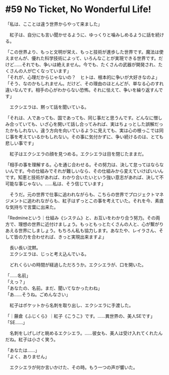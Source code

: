 # #59 No Ticket, No Wonderful Life!
「私は、こことは違う世界からやって来ました」

　紅子は、自分にも言い聞かせるように、ゆっくりと噛みしめるように話を続ける。

「この世界より、もっと文明が栄え、もっと技術が進歩した世界です。魔法は使えませんが、優れた科学技術によって、いろんなことが実現できる世界です。だけど……それでも、争いは絶えません。今でも、たくさんの武器が開発され、たくさんの人が亡くなっています」  
「それが、心理だからじゃないの？　ヒトは、根本的に争いが大好きなのよ」  
「そう、なのかもしれません。だけど、その理由のほとんどが、単なる心のすれ違いなんです。相手の心がわからない恐怖。それに怯えて、争いを繰り返すんです」

　エクシエラは、黙って話を聞いている。

「それは、人であっても、国であっても、同じ事だと思うんです。どんなに憎しみ合っていても、いざ心を開いて話し合ってみれば、実はちょっとした誤解だったかもしれない。違う方向を向いているように見えても、実は心の根っこでは同じ事を考えているかもしれない。その事に気付かずに、争い続けるのは、とても悲しい事です」

　紅子はエクシエラの顔を見つめる。エクシエラは目を閉じたままだ。

「相手の事を理解する。心を通じ合わせる。その努力は、決して怠ってはならないんです。今の仕組みでそれが難しいなら、その仕組みから変えていけばいいんです。知恵と技術があれば、わかり合いたいという強い意志があれば、決して不可能な事じゃない。……私は、そう信じています」

　そうだ。元の世界で仕事に追われながらも、こちらの世界でプロジェクトマネジメントに追われながらも、紅子はずっとこの事を考えていた。それを今、素直な気持ちで言葉に出来た。

「Redmineという｜仕組み《システム》と、お互いをわかり合う努力。その両方で、理想の世界に近付けましょう。もっともっとたくさんの人と、心が繋がりあえる世界にしましょう。もちろん私も協力します。あなたや、レイラさん、そして皆の力を合わせれば、きっと実現出来ますよ」

　長い長い沈黙。  
　エクシエラは、じっと考え込んでいる。

　どれくらいの時間が経過しただろうか。エクシエラが、口を開いた。

「……名前」  
「えっ？」  
「あなたの、名前。まだ、聞いてなかったわね」  
「あ……そうね。ごめんなさい」

　紅子はポケットから名刺を取り出し、エクシエラに手渡した。

「｜藤倉《ふじくら》｜紅子《こうこ》です。……異世界の、美人SEです」  
「SE……」

　名刺をしげしげと眺めるエクシエラ。……彼女も、美人は受け入れてくれたんだね。紅子は小さく笑う。

「あなたは……」  
「よく、ありません」

　エクシエラが何か言いかけた、その時。もう一つの声が響いた。
